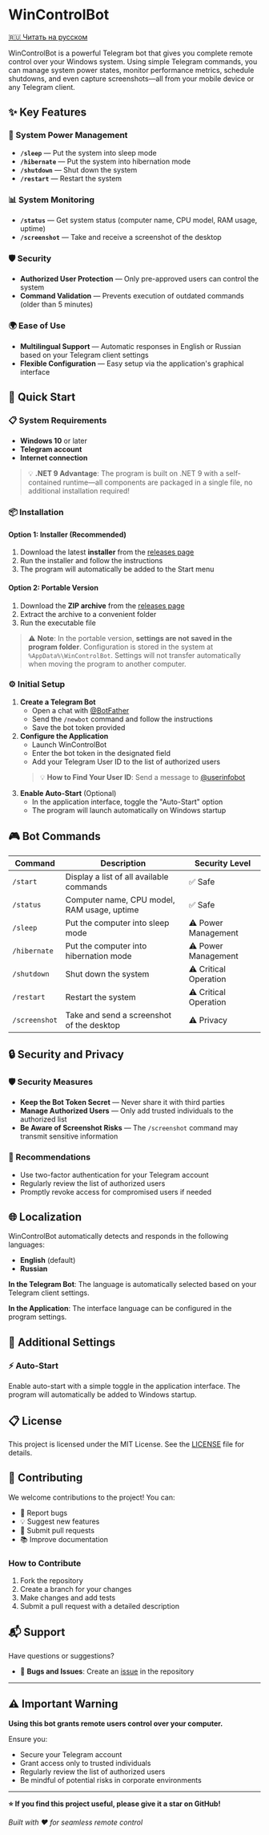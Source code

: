 # WinControlBot
[🇷🇺 Читать на русском](README.ru.md)

WinControlBot is a powerful Telegram bot that gives you complete remote control over your Windows system. Using simple Telegram commands, you can manage system power states, monitor performance metrics, schedule shutdowns, and even capture screenshots—all from your mobile device or any Telegram client.

## ✨ Key Features

### 🔌 System Power Management

* **`/sleep`** — Put the system into sleep mode
* **`/hibernate`** — Put the system into hibernation mode
* **`/shutdown`** — Shut down the system
* **`/restart`** — Restart the system

### 📊 System Monitoring

* **`/status`** — Get system status (computer name, CPU model, RAM usage, uptime)
* **`/screenshot`** — Take and receive a screenshot of the desktop

### 🛡️ Security

* **Authorized User Protection** — Only pre-approved users can control the system
* **Command Validation** — Prevents execution of outdated commands (older than 5 minutes)

### 🌍 Ease of Use

* **Multilingual Support** — Automatic responses in English or Russian based on your Telegram client settings
* **Flexible Configuration** — Easy setup via the application's graphical interface

## 🚀 Quick Start

### 📋 System Requirements

* **Windows 10** or later
* **Telegram account**
* **Internet connection**

> 💡 **.NET 9 Advantage**: The program is built on .NET 9 with a self-contained runtime—all components are packaged in a single file, no additional installation required!

### 📦 Installation

#### Option 1: Installer (Recommended)

1. Download the latest **installer** from the [releases page](https://github.com/Isrofilov/WinControlBot/releases)
2. Run the installer and follow the instructions
3. The program will automatically be added to the Start menu

#### Option 2: Portable Version

1. Download the **ZIP archive** from the [releases page](https://github.com/Isrofilov/WinControlBot/releases)
2. Extract the archive to a convenient folder
3. Run the executable file

> ⚠️ **Note**: In the portable version, **settings are not saved in the program folder**. Configuration is stored in the system at `%AppData%\WinControlBot`. Settings will not transfer automatically when moving the program to another computer.

### ⚙️ Initial Setup

1. **Create a Telegram Bot**
   * Open a chat with [@BotFather](https://t.me/botfather)
   * Send the `/newbot` command and follow the instructions
   * Save the bot token provided
2. **Configure the Application**
   * Launch WinControlBot
   * Enter the bot token in the designated field
   * Add your Telegram User ID to the list of authorized users
   > 💡 **How to Find Your User ID**: Send a message to [@userinfobot](https://t.me/userinfobot)
3. **Enable Auto-Start** (Optional)
   * In the application interface, toggle the "Auto-Start" option
   * The program will launch automatically on Windows startup

## 🎮 Bot Commands

| Command       | Description                                   | Security Level          |
|---------------|-----------------------------------------------|-------------------------|
| `/start`      | Display a list of all available commands      | ✅ Safe                 |
| `/status`     | Computer name, CPU model, RAM usage, uptime   | ✅ Safe                 |
| `/sleep`      | Put the computer into sleep mode              | ⚠️ Power Management     |
| `/hibernate`  | Put the computer into hibernation mode        | ⚠️ Power Management     |
| `/shutdown`   | Shut down the system                          | ⚠️ Critical Operation   |
| `/restart`    | Restart the system                            | ⚠️ Critical Operation   |
| `/screenshot` | Take and send a screenshot of the desktop     | ⚠️ Privacy              |

## 🔒 Security and Privacy

### 🛡️ Security Measures

* **Keep the Bot Token Secret** — Never share it with third parties
* **Manage Authorized Users** — Only add trusted individuals to the authorized list
* **Be Aware of Screenshot Risks** — The `/screenshot` command may transmit sensitive information

### 🔐 Recommendations

* Use two-factor authentication for your Telegram account
* Regularly review the list of authorized users
* Promptly revoke access for compromised users if needed

## 🌐 Localization

WinControlBot automatically detects and responds in the following languages:

* **English** (default)
* **Russian**

**In the Telegram Bot**: The language is automatically selected based on your Telegram client settings.

**In the Application**: The interface language can be configured in the program settings.

## 🔧 Additional Settings

### ⚡ Auto-Start

Enable auto-start with a simple toggle in the application interface. The program will automatically be added to Windows startup.

## 📋 License

This project is licensed under the MIT License. See the [LICENSE](LICENSE) file for details.

## 🤝 Contributing

We welcome contributions to the project! You can:

* 🐛 Report bugs
* 💡 Suggest new features
* 🔧 Submit pull requests
* 📚 Improve documentation

### How to Contribute

1. Fork the repository
2. Create a branch for your changes
3. Make changes and add tests
4. Submit a pull request with a detailed description

## 📬 Support

Have questions or suggestions?

* 🐛 **Bugs and Issues**: Create an [issue](https://github.com/Isrofilov/WinControlBot/issues) in the repository

---

## ⚠️ Important Warning

**Using this bot grants remote users control over your computer.**

Ensure you:

* Secure your Telegram account
* Grant access only to trusted individuals
* Regularly review the list of authorized users
* Be mindful of potential risks in corporate environments

---

**⭐ If you find this project useful, please give it a star on GitHub!**

*Built with ❤️ for seamless remote control*
